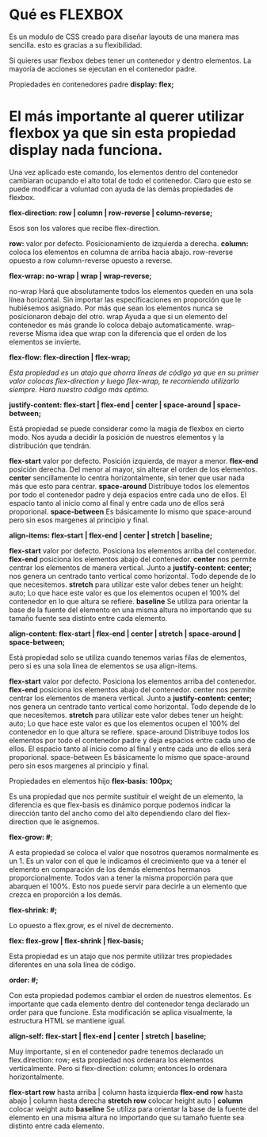 # Qué es FLEXBOX 

Es un modulo de CSS creado para diseñar layouts de una manera mas sencilla. esto es gracias a su flexibilidad.

Si quieres usar flexbox debes tener un contenedor y dentro elementos. La mayoría de acciones se ejecutan en el contenedor padre.

Propiedades en contenedores padre 
**display: flex;**

 # El más importante al querer utilizar flexbox ya que sin esta propiedad display nada funciona.

Una vez aplicado este comando, los elementos dentro del contenedor cambiaran ocupando el alto total de todo el contenedor. Claro que esto se puede modificar a voluntad con ayuda de las demás propiedades de flexbox.

__flex-direction: row | column | row-reverse | column-reverse;__


Esos son los valores que recibe flex-direction.

__row:__ valor por defecto. Posicionamiento de izquierda a derecha.
__column:__ coloca los elementos en columna de arriba hacia abajo.
row-reverse opuesto a row
column-reverse opuesto a reverse.

__flex-wrap: no-wrap | wrap | wrap-reverse;__

no-wrap Hará que absolutamente todos los elementos queden en una sola línea horizontal. Sin importar las especificaciones en proporción que le hubiésemos asignado. Por más que sean los elementos nunca se posicionaron debajo del otro.
wrap Ayuda a que si un elemento del contenedor es más grande lo coloca debajo automaticamente.
wrap-reverse Misma idea que wrap con la diferencia que el orden de los elementos se invierte.

__flex-flow: flex-direction | flex-wrap;__

 *Esta propiedad es un atajo que ahorra líneas de código ya que en su primer valor colocas flex-direction y luego flex-wrap, te recomiendo utilizarlo siempre. Hará nuestro código más optimo.*

 __justify-content: flex-start | flex-end | center | space-around | space-between;__

 Está propiedad se puede considerar como la magia de flexbox en cierto modo. Nos ayuda a decidir la posición de nuestros elementos y la distribución que tendrán.

__flex-start__ valor por defecto. Posición izquierda, de mayor a menor.
__flex-end__ posición derecha. Del menor al mayor, sin alterar el orden de los elementos.
__center__ sencillamente lo centra horizontalmente, sin tener que usar nada más que esto para centrar.
__space-around__ Distribuye todos los elementos por todo el contenedor padre y deja espacios entre cada uno de ellos. El espacio tanto al inicio como al final y entre cada uno de ellos será proporional.
__space-between__ Es básicamente lo mismo que space-around pero sin esos margenes al principio y final.

__align-items: flex-start | flex-end | center | stretch | baseline;__

__flex-start__ valor por defecto. Posiciona los elementos arriba del contenedor.
__flex-end__ posiciona los elementos abajo del contenedor.
__center__ nos permite centrar los elementos de manera vertical. Junto a __justify-content: center;__ nos genera un centrado tanto vertical como horizontal. Todo depende de lo que necesitemos.
__stretch__ para utilizar este valor debes tener un height: auto; Lo que hace este valor es que los elementos ocupen el 100% del contenedor en lo que altura se refiere.
__baseline__ Se utiliza para orientar la base de la fuente del elemento en una misma altura no importando que su tamaño fuente sea distinto entre cada elemento.

__align-content: flex-start | flex-end | center | stretch | space-around | space-between;__

 Está propiedad solo se utiliza cuando tenemos varias filas de elementos, pero si es una sola línea de elementos se usa align-items.

__flex-start__ valor por defecto. Posiciona los elementos arriba del contenedor.
__flex-end__ posiciona los elementos abajo del contenedor.
center nos permite centrar los elementos de manera vertical. Junto a __justify-content: center;__ nos genera un centrado tanto vertical como horizontal. Todo depende de lo que necesitemos.
__stretch__
 para utilizar este valor debes tener un height: auto; Lo que hace este valor es que los elementos ocupen el 100% del contenedor en lo que altura se refiere.
space-around Distribuye todos los elementos por todo el contenedor padre y deja espacios entre cada uno de ellos. El espacio tanto al inicio como al final y entre cada uno de ellos será proporional.
space-between Es básicamente lo mismo que space-around pero sin esos margenes al principio y final.

Propiedades en elementos hijo
__flex-basis: 100px;__

Es una propiedad que nos permite sustituir el weight de un elemento, la diferencia es que flex-basis es dinámico porque podemos indicar la dirección tanto del ancho como del alto dependiendo claro del flex-direction que le asignemos.

__flex-grow: #__;

A esta propiedad se coloca el valor que nosotros queramos normalmente es un 1.
Es un valor con el que le indicamos el crecimiento que va a tener el elemento en comparación de los demás elementos hermanos proporcionalmente. Todos van a tener la misma proporción para que abarquen el 100%. Esto nos puede servir para decirle a un elemento que crezca en proporción a los demás.

__flex-shrink: #;__

 Lo opuesto a flex.grow, es el nivel de decremento.

__flex: flex-grow | flex-shrink | flex-basis;__

Esta propiedad es un atajo que nos permite utilizar tres propiedades diferentes en una sola línea de código.

__order: #;__

Con esta propiedad podemos cambiar el orden de nuestros elementos.
Es importante que cada elemento dentro del contenedor tenga declarado un order para que funcione.
Esta modificación se aplica visualmente, la estructura HTML se mantiene igual.

__align-self: flex-start | flex-end | center | stretch | baseline;__


 Muy importante, si en el contenedor padre tenemos declarado un flex.direction: row; esta propiedad nos ordenara los elementos verticalmente. Pero si flex-direction: column; entonces lo ordenara horizontalmente.

__flex-start row__ hasta arriba | column hasta izquierda
__flex-end row__ hasta abajo | column hasta derecha
__stretch row__ colocar height auto | __column__ colocar weight auto
__baseline__ Se utiliza para orientar la base de la fuente del elemento en una misma altura no importando que su tamaño fuente sea distinto entre cada elemento.
















